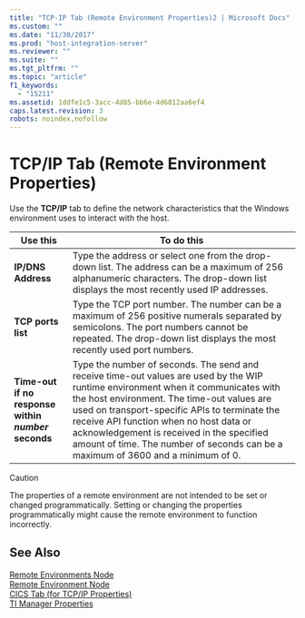 ```yaml
---
title: "TCP-IP Tab (Remote Environment Properties)2 | Microsoft Docs"
ms.custom: ""
ms.date: "11/30/2017"
ms.prod: "host-integration-server"
ms.reviewer: ""
ms.suite: ""
ms.tgt_pltfrm: ""
ms.topic: "article"
f1_keywords: 
  - "15211"
ms.assetid: 1ddfe1c5-3acc-4d85-bb6e-4d6812aa6ef4
caps.latest.revision: 3
robots: noindex,nofollow
---
```

# TCP/IP Tab (Remote Environment Properties)
Use the **TCP/IP** tab to define the network characteristics that the Windows environment uses to interact with the host.  
  
|Use this|To do this|  
|--------------|----------------|  
|**IP/DNS Address**|Type the address or select one from the drop-down list. The address can be a maximum of 256 alphanumeric characters. The drop-down list displays the most recently used IP addresses.|  
|**TCP ports list**|Type the TCP port number. The number can be a maximum of 256 positive numerals separated by semicolons. The port numbers cannot be repeated. The drop-down list displays the most recently used port numbers.|  
|**Time-out if no response within** <br /> ***number* seconds**|Type the number of seconds. The send and receive time-out values are used by the WIP runtime environment when it communicates with the host environment. The time-out values are used on transport-specific APIs to terminate the receive API function when no host data or acknowledgement is received in the specified amount of time. The number of seconds can be a maximum of 3600 and a minimum of 0.|  
  
> [!CAUTION]
>  The properties of a remote environment are not intended to be set or changed programmatically. Setting or changing the properties programmatically might cause the remote environment to function incorrectly.  
  
## See Also  
 [Remote Environments Node](../core/remote-environments-node2.md)   
 [Remote Environment Node](../core/remote-environment-node1.md)   
 [CICS Tab (for TCP/IP Properties)](../core/cics-tab-for-tcp-ip-properties-2.md)   
 [TI Manager Properties](../core/ti-manager-properties2.md)